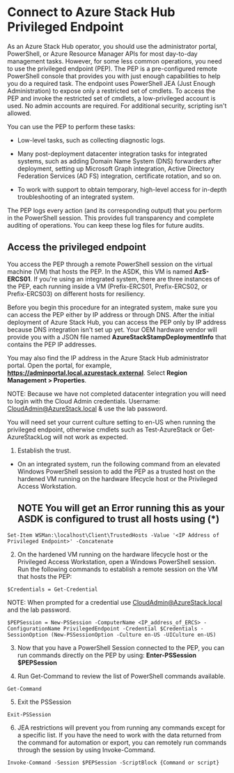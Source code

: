 # Connect to Azure Stack Hub Privileged Endpoint

As an Azure Stack Hub operator, you should use the administrator portal, PowerShell, or Azure Resource Manager APIs for most day-to-day management tasks. However, for some less common operations, you need to use the privileged endpoint (PEP). The PEP is a pre-configured remote PowerShell console that provides you with just enough capabilities to help you do a required task. The endpoint uses PowerShell JEA (Just Enough Administration) to expose only a restricted set of cmdlets. To access the PEP and invoke the restricted set of cmdlets, a low-privileged account is used. No admin accounts are required. For additional security, scripting isn't allowed.

You can use the PEP to perform these tasks:

- Low-level tasks, such as collecting diagnostic logs.

- Many post-deployment datacenter integration tasks for integrated systems, such as adding Domain Name System (DNS) forwarders after deployment, setting up Microsoft Graph integration, Active Directory Federation Services (AD FS) integration, certificate rotation, and so on.

- To work with support to obtain temporary, high-level access for in-depth troubleshooting of an integrated system.

The PEP logs every action (and its corresponding output) that you perform in the PowerShell session. This provides full transparency and complete auditing of operations. You can keep these log files for future audits.

## Access the privileged endpoint

You access the PEP through a remote PowerShell session on the virtual machine (VM) that hosts the PEP. In the ASDK, this VM is named **AzS-ERCS01**. If you're using an integrated system, there are three instances of the PEP, each running inside a VM (Prefix-ERCS01, Prefix-ERCS02, or Prefix-ERCS03) on different hosts for resiliency.

Before you begin this procedure for an integrated system, make sure you can access the PEP either by IP address or through DNS. After the initial deployment of Azure Stack Hub, you can access the PEP only by IP address because DNS integration isn't set up yet. Your OEM hardware vendor will provide you with a JSON file named **AzureStackStampDeploymentInfo** that contains the PEP IP addresses.

You may also find the IP address in the Azure Stack Hub administrator portal. Open the portal, for example, **https://adminportal.local.azurestack.external**. Select **Region Management > Properties**.

NOTE: Because we have not completed datacenter integration you will need to login with the Cloud Admin credentials.
 Username: [CloudAdmin@AzureStack.local](mailto:CloudAdmin@AzureStack.local) & use the lab password.

You will need set your current culture setting to en-US when running the privileged endpoint, otherwise cmdlets such as Test-AzureStack or Get-AzureStackLog will not work as expected.

1. Establish the trust.
   
- On an integrated system, run the following command from an elevated Windows PowerShell session to add the PEP as a trusted host on the hardened VM running on the hardware lifecycle host or the Privileged Access Workstation.
  ## NOTE You will get an Error running this as your ASDK is configured to trust all hosts using (*)

```
Set-Item WSMan:\localhost\Client\TrustedHosts -Value '<IP Address of Privileged Endpoint>' -Concatenate
```

2. On the hardened VM running on the hardware lifecycle host or the Privileged Access Workstation, open a Windows PowerShell session. Run the following commands to establish a remote session on the VM that hosts the PEP:

```
$Credentials = Get-Credential
```

NOTE: When prompted for a credential use [CloudAdmin@AzureStack.local](mailto:CloudAdmin@AzureStack.local) and the lab password.

```
$PEPSession = New-PSSession -ComputerName <IP_address_of_ERCS> -ConfigurationName PrivilegedEndpoint -Credential $Credentials -SessionOption (New-PSSessionOption -Culture en-US -UICulture en-US)
```

3. Now that you have a PowerShell Session connected to the PEP, you can run commands directly on the PEP by using: **Enter-PSSession $PEPSession**

4. Run Get-Command to review the list of PowerShell commands available.

```
Get-Command
```

5. Exit the PSSession

```
Exit-PSSession
```

6. JEA restrictions will prevent you from running any commands except for a specific list.
If you have the need to work with the data returned from the command for automation or export, you can remotely run commands through the session by using Invoke-Command.

```
Invoke-Command -Session $PEPSession -ScriptBlock {Command or script}
```
